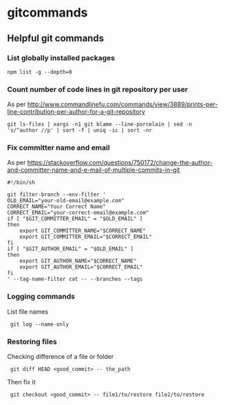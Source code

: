 # gitcommands
## Helpful git commands

### List globally installed packages

    npm list -g --depth=0

### Count number of code lines in git repository per user
As per http://www.commandlinefu.com/commands/view/3889/prints-per-line-contribution-per-author-for-a-git-repository

    git ls-files | xargs -n1 git blame --line-porcelain | sed -n 's/^author //p' | sort -f | uniq -ic | sort -nr

### Fix committer name and email
As per https://stackoverflow.com/questions/750172/change-the-author-and-committer-name-and-e-mail-of-multiple-commits-in-git

    #!/bin/sh
    
    git filter-branch --env-filter '
    OLD_EMAIL="your-old-email@example.com"
    CORRECT_NAME="Your Correct Name"
    CORRECT_EMAIL="your-correct-email@example.com"
    if [ "$GIT_COMMITTER_EMAIL" = "$OLD_EMAIL" ]
    then
        export GIT_COMMITTER_NAME="$CORRECT_NAME"
        export GIT_COMMITTER_EMAIL="$CORRECT_EMAIL"
    fi
    if [ "$GIT_AUTHOR_EMAIL" = "$OLD_EMAIL" ]
    then
        export GIT_AUTHOR_NAME="$CORRECT_NAME"
        export GIT_AUTHOR_EMAIL="$CORRECT_EMAIL"
    fi
    ' --tag-name-filter cat -- --branches --tags

### Logging commands
List file names

     git log --name-only

### Restoring files
Checking difference of a file or folder

     git diff HEAD <good_commit> -- the_path

Then fix it

     git checkout <good_commit> -- file1/to/restore file2/to/restore
